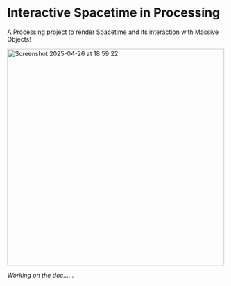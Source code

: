 # Interactive Spacetime in Processing

A Processing project to render Spacetime and its interaction with Massive Objects!

<img width="500" alt="Screenshot 2025-04-26 at 18 59 22" src="https://github.com/user-attachments/assets/8c81dfcd-e962-459c-96d0-c3243cc9f43a" />

_Working on the doc......_
